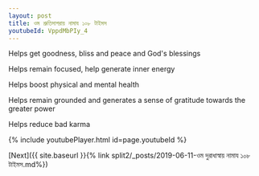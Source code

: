 ```yaml
---
layout: post
title: ওম শ্রুতিসাগরায় নামায ১০৮ টাইমস
youtubeId: VppdMbPIy_4
---
```

 
 
Helps get goodness, bliss and peace and God's blessings
 
Helps remain focused, help generate inner energy 
 
Helps boost physical and mental health 
 
Helps remain grounded and generates a sense of gratitude towards the greater power 
 
Helps reduce bad karma
 
 
 
 


{% include youtubePlayer.html id=page.youtubeId %}
 
[Next]({{ site.baseurl }}{% link  split2/_posts/2019-06-11-ওম দুরাধাস্বায় নামায ১০৮ টাইমস.md%})
 
